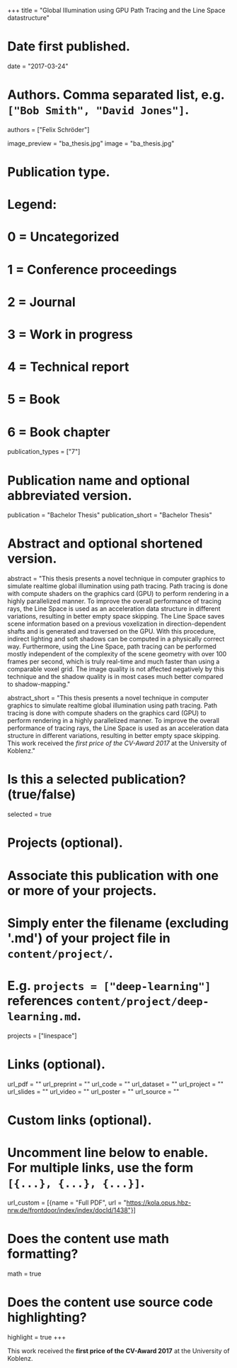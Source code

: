 +++
title = "Global Illumination using GPU Path Tracing and the Line Space datastructure"

# Date first published.
date = "2017-03-24"

# Authors. Comma separated list, e.g. `["Bob Smith", "David Jones"]`.
authors = ["Felix Schröder"]

image_preview = "ba_thesis.jpg"
image = "ba_thesis.jpg"

# Publication type.
# Legend:
# 0 = Uncategorized
# 1 = Conference proceedings
# 2 = Journal
# 3 = Work in progress
# 4 = Technical report
# 5 = Book
# 6 = Book chapter
publication_types = ["7"]

# Publication name and optional abbreviated version.
publication = "Bachelor Thesis"
publication_short = "Bachelor Thesis"

# Abstract and optional shortened version.
abstract = "This thesis presents a novel technique in computer graphics to simulate realtime global illumination using path tracing. Path tracing is done with compute shaders on the graphics card (GPU) to perform rendering in a highly parallelized manner. To improve the overall performance of tracing rays, the Line Space is used as an acceleration data structure in different variations, resulting in better empty space skipping. The Line Space saves scene information based on a previous voxelization in direction-dependent shafts and is generated and traversed on the GPU. With this procedure, indirect lighting and soft shadows can be computed in a physically correct way. Furthermore, using the Line Space, path tracing can be performed mostly independent of the complexity of the scene geometry with over 100 frames per second, which is truly real-time and much faster than using a comparable voxel grid. The image quality is not affected negatively by this technique and the shadow quality is in most cases much better compared to shadow-mapping."

abstract_short = "This thesis presents a novel technique in computer graphics to simulate realtime global illumination using path tracing. Path tracing is done with compute shaders on the graphics card (GPU) to perform rendering in a highly parallelized manner. To improve the overall performance of tracing rays, the Line Space is used as an acceleration data structure in different variations, resulting in better empty space skipping. <br> This work received the *first price of the CV-Award 2017* at the University of Koblenz."

# Is this a selected publication? (true/false)
selected = true

# Projects (optional).
#   Associate this publication with one or more of your projects.
#   Simply enter the filename (excluding '.md') of your project file in `content/project/`.
#   E.g. `projects = ["deep-learning"]` references `content/project/deep-learning.md`.
projects = ["linespace"]

# Links (optional).
url_pdf = ""
url_preprint = ""
url_code = ""
url_dataset = ""
url_project = ""
url_slides = ""
url_video = ""
url_poster = ""
url_source = ""

# Custom links (optional).
#   Uncomment line below to enable. For multiple links, use the form `[{...}, {...}, {...}]`.
url_custom = [{name = "Full PDF", url = "https://kola.opus.hbz-nrw.de/frontdoor/index/index/docId/1438"}]

# Does the content use math formatting?
math = true

# Does the content use source code highlighting?
highlight = true
+++

This work received the **first price of the CV-Award 2017** at the University of Koblenz.
